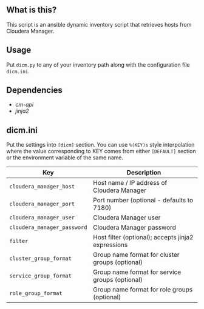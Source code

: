 ## What is this?

This script is an ansible dynamic inventory script that retrieves hosts from Cloudera Manager.

## Usage

Put `dicm.py` to any of your inventory path along with the configuration file `dicm.ini`.

## Dependencies

- *cm-api*
- *jinja2*

## dicm.ini

Put the settings into `[dicm]` section.  You can use `%(KEY)s` style interpolation where the value corresponding to KEY comes from either `[DEFAULT]` section or the environment variable of the same name.

| Key | Description |
| --- | --- |
| `cloudera_manager_host` | Host name / IP address of Cloudera Manager |
| `cloudera_manager_port` | Port number (optional - defaults to 7180) |
| `cloudera_manager_user` | Cloudera Manager user |
| `cloudera_manager_password` | Cloudera Manager password |
| `filter` | Host filter (optional); accepts jinja2 expressions |
| `cluster_group_format` | Group name format for cluster groups (optional) |
| `service_group_format` | Group name format for service groups (optional) |
| `role_group_format` | Group name format for role groups (optional) |
